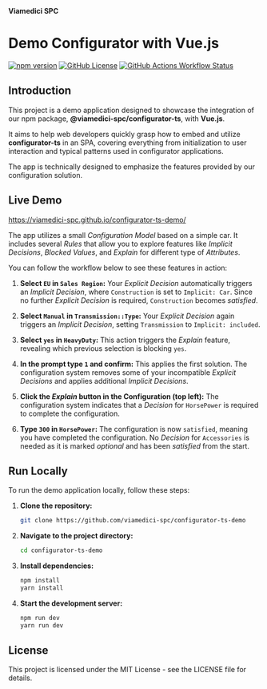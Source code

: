 <div>
  <strong>Viamedici SPC</strong>
</div>

# Demo Configurator with Vue.js

[![npm version](https://img.shields.io/badge/Live-Demo-green)](https://viamedici-spc.github.io/configurator-ts-demo/)
[![GitHub License](https://img.shields.io/github/license/viamedici-spc/configurator-ts-demo)](https://github.com/viamedici-spc/configurator-ts-demo/blob/main/LICENSE)
[![GitHub Actions Workflow Status](https://img.shields.io/github/actions/workflow/status/viamedici-spc/configurator-ts-demo/deploy.yml?branch=main)](https://github.com/viamedici-spc/configurator-ts-demo/actions/workflows/deploy.yml?query=branch%3Amain)

## Introduction

This project is a demo application designed to showcase the integration of our npm package,
**@viamedici-spc/configurator-ts**, with **Vue.js**.

It aims to help web developers quickly grasp how to embed and utilize **configurator-ts** in an SPA,
covering everything from initialization to user interaction and typical patterns used in configurator applications.

The app is technically designed to emphasize the features provided by our configuration solution.

## Live Demo

https://viamedici-spc.github.io/configurator-ts-demo/

The app utilizes a small _Configuration Model_ based on a simple car. It includes several _Rules_ that allow you to
explore features like _Implicit Decisions_, _Blocked Values_, and _Explain_ for different type of _Attributes_.

You can follow the workflow below to see these features in action:

1. **Select `EU` in `Sales Region`:** Your _Explicit Decision_ automatically triggers an _Implicit Decision_, where
   `Construction` is set to `Implicit: Car`. Since no further _Explicit Decision_ is required, `Construction` becomes
   _satisfied_.

2. **Select `Manual` in `Transmission::Type`:** Your _Explicit Decision_ again triggers an _Implicit Decision_, setting
   `Transmission` to `Implicit: included`.

3. **Select `yes` in `HeavyDuty`:** This action triggers the _Explain_ feature, revealing which previous selection is
   blocking `yes`.

4. **In the prompt type `1` and confirm:** This applies the first solution. The configuration system removes some of
   your incompatible
   _Explicit Decisions_ and applies additional _Implicit Decisions_.

5. **Click the _Explain_ button in the Configuration (top left):** The configuration system indicates that a _Decision_
   for `HorsePower` is required to complete the configuration.

6. **Type `300` in `HorsePower`:** The configuration is now `satisfied`, meaning you have completed the configuration.
   No _Decision_ for `Accessories` is needed as it is marked _optional_ and has been _satisfied_ from the start.

## Run Locally

To run the demo application locally, follow these steps:

1. **Clone the repository:**
    ```bash
    git clone https://github.com/viamedici-spc/configurator-ts-demo
    ```

2. **Navigate to the project directory:**
    ```bash
    cd configurator-ts-demo
    ```

3. **Install dependencies:**
   ```bash
   npm install
   yarn install
   ```

4. **Start the development server:**
   ```bash
   npm run dev
   yarn run dev
   ```

## License

This project is licensed under the MIT License - see the LICENSE file for details.